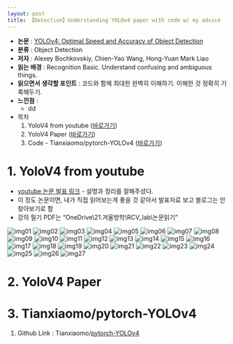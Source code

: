 ```yaml
---
layout: post
title: 【Detection】Understanding YOLOv4 paper with code w/ my advice
---
```


- **논문** : [YOLOv4: Optimal Speed and Accuracy of Object Detection](https://arxiv.org/abs/2004.10934)
- **분류** : Object Detection
- **저자** : Alexey Bochkovskiy, Chien-Yao Wang, Hong-Yuan Mark Liao
- **읽는 배경** : Recognition Basic. Understand confusing and ambiguous things.
- **읽으면서 생각할 포인트** : 코드와 함께 최대한 완벽히 이해하기. 이해한 것 정확히 기록해두기.
- **느낀점**  : 
  - dd
- 목차
  1. YoloV4 from youtube ([바로가기](https://junha1125.github.io/blog/artificial-intelligence/2021-02-08-YoloV4withCode/#1-yolov4-from-youtube))
  2. YoloV4 Paper ([바로가기](https://junha1125.github.io/blog/artificial-intelligence/2021-02-08-YoloV4withCode/#2-yolov4-paper))
  3. Code - Tianxiaomo/pytorch-YOLOv4 ([바로가기](https://junha1125.github.io/blog/artificial-intelligence/2021-02-08-YoloV4withCode/#3-tianxiaomopytorch-yolov4))





# 1. YoloV4 from youtube

- [youtube 논문 발표 링크](https://www.youtube.com/watch?v=CXRlpsFpVUE) - 설명과 정리를 잘해주셨다.
- 이 정도 논문이면, 내가 직접 읽어보는게 좋을 것 같아서 발표자료 보고 블로그는 안 찾아보기로 함
- 강의 필기 PDF는 “OneDrive\21.겨울방학\RCV_lab\논문읽기”

![img01](https://github.com/junha1125/Imgaes_For_GitBlog/blob/master/2021-1/yolov4_youtube/yolov4_youtube-01.png?raw=true)
![img02](https://github.com/junha1125/Imgaes_For_GitBlog/blob/master/2021-1/yolov4_youtube/yolov4_youtube-02.png?raw=true)
![img03](https://github.com/junha1125/Imgaes_For_GitBlog/blob/master/2021-1/yolov4_youtube/yolov4_youtube-03.png?raw=true)
![img04](https://github.com/junha1125/Imgaes_For_GitBlog/blob/master/2021-1/yolov4_youtube/yolov4_youtube-04.png?raw=true)
![img05](https://github.com/junha1125/Imgaes_For_GitBlog/blob/master/2021-1/yolov4_youtube/yolov4_youtube-05.png?raw=true)
![img06](https://github.com/junha1125/Imgaes_For_GitBlog/blob/master/2021-1/yolov4_youtube/yolov4_youtube-06.png?raw=true)
![img07](https://github.com/junha1125/Imgaes_For_GitBlog/blob/master/2021-1/yolov4_youtube/yolov4_youtube-07.png?raw=true)
![img08](https://github.com/junha1125/Imgaes_For_GitBlog/blob/master/2021-1/yolov4_youtube/yolov4_youtube-08.png?raw=true)
![img09](https://github.com/junha1125/Imgaes_For_GitBlog/blob/master/2021-1/yolov4_youtube/yolov4_youtube-09.png?raw=true)
![img10](https://github.com/junha1125/Imgaes_For_GitBlog/blob/master/2021-1/yolov4_youtube/yolov4_youtube-10.png?raw=true)
![img11](https://github.com/junha1125/Imgaes_For_GitBlog/blob/master/2021-1/yolov4_youtube/yolov4_youtube-11.png?raw=true)
![img12](https://github.com/junha1125/Imgaes_For_GitBlog/blob/master/2021-1/yolov4_youtube/yolov4_youtube-12.png?raw=true)
![img13](https://github.com/junha1125/Imgaes_For_GitBlog/blob/master/2021-1/yolov4_youtube/yolov4_youtube-13.png?raw=true)
![img14](https://github.com/junha1125/Imgaes_For_GitBlog/blob/master/2021-1/yolov4_youtube/yolov4_youtube-14.png?raw=true)
![img15](https://github.com/junha1125/Imgaes_For_GitBlog/blob/master/2021-1/yolov4_youtube/yolov4_youtube-15.png?raw=true)
![img16](https://github.com/junha1125/Imgaes_For_GitBlog/blob/master/2021-1/yolov4_youtube/yolov4_youtube-16.png?raw=true)
![img17](https://github.com/junha1125/Imgaes_For_GitBlog/blob/master/2021-1/yolov4_youtube/yolov4_youtube-17.png?raw=true)
![img18](https://github.com/junha1125/Imgaes_For_GitBlog/blob/master/2021-1/yolov4_youtube/yolov4_youtube-18.png?raw=true)
![img19](https://github.com/junha1125/Imgaes_For_GitBlog/blob/master/2021-1/yolov4_youtube/yolov4_youtube-19.png?raw=true)
![img20](https://github.com/junha1125/Imgaes_For_GitBlog/blob/master/2021-1/yolov4_youtube/yolov4_youtube-20.png?raw=true)
![img21](https://github.com/junha1125/Imgaes_For_GitBlog/blob/master/2021-1/yolov4_youtube/yolov4_youtube-21.png?raw=true)
![img22](https://github.com/junha1125/Imgaes_For_GitBlog/blob/master/2021-1/yolov4_youtube/yolov4_youtube-22.png?raw=true)
![img23](https://github.com/junha1125/Imgaes_For_GitBlog/blob/master/2021-1/yolov4_youtube/yolov4_youtube-23.png?raw=true)
![img24](https://github.com/junha1125/Imgaes_For_GitBlog/blob/master/2021-1/yolov4_youtube/yolov4_youtube-24.png?raw=true)
![img25](https://github.com/junha1125/Imgaes_For_GitBlog/blob/master/2021-1/yolov4_youtube/yolov4_youtube-25.png?raw=true)
![img26](https://github.com/junha1125/Imgaes_For_GitBlog/blob/master/2021-1/yolov4_youtube/yolov4_youtube-26.png?raw=true)
![img27](https://github.com/junha1125/Imgaes_For_GitBlog/blob/master/2021-1/yolov4_youtube/yolov4_youtube-27.png?raw=true)





# 2. YoloV4 Paper





# 3. Tianxiaomo/pytorch-YOLOv4

1. Github Link : Tianxiaomo/[pytorch-YOLOv4](https://github.com/Tianxiaomo/pytorch-YOLOv4)

   







